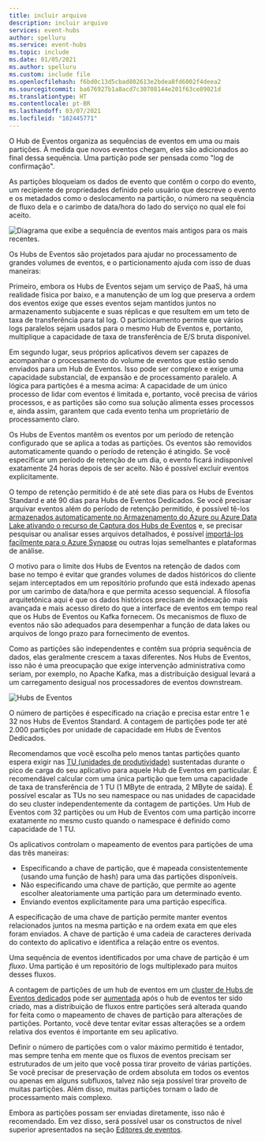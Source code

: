 ```yaml
---
title: incluir arquivo
description: incluir arquivo
services: event-hubs
author: spelluru
ms.service: event-hubs
ms.topic: include
ms.date: 01/05/2021
ms.author: spelluru
ms.custom: include file
ms.openlocfilehash: f6bd0c13d5cbad802613e2bdea8fd6002f4deea2
ms.sourcegitcommit: ba676927b1a8acd7c30708144e201f63ce89021d
ms.translationtype: HT
ms.contentlocale: pt-BR
ms.lasthandoff: 03/07/2021
ms.locfileid: "102445771"
---
```

O Hub de Eventos organiza as sequências de eventos em uma ou mais partições. À medida que novos eventos chegam, eles são adicionados ao final dessa sequência. Uma partição pode ser pensada como "log de confirmação".

As partições bloqueiam os dados de evento que contêm o corpo do evento, um recipiente de propriedades definido pelo usuário que descreve o evento e os metadados como o deslocamento na partição, o número na sequência de fluxo dela e o carimbo de data/hora do lado do serviço no qual ele foi aceito.

![Diagrama que exibe a sequência de eventos mais antigos para os mais recentes.](./media/event-hubs-partitions/partition.png)

Os Hubs de Eventos são projetados para ajudar no processamento de grandes volumes de eventos, e o particionamento ajuda com isso de duas maneiras:

Primeiro, embora os Hubs de Eventos sejam um serviço de PaaS, há uma realidade física por baixo, e a manutenção de um log que preserva a ordem dos eventos exige que esses eventos sejam mantidos juntos no armazenamento subjacente e suas réplicas e que resultem em um teto de taxa de transferência para tal log. O particionamento permite que vários logs paralelos sejam usados para o mesmo Hub de Eventos e, portanto, multiplique a capacidade de taxa de transferência de E/S bruta disponível.

Em segundo lugar, seus próprios aplicativos devem ser capazes de acompanhar o processamento do volume de eventos que estão sendo enviados para um Hub de Eventos. Isso pode ser complexo e exige uma capacidade substancial, de expansão e de processamento paralelo. A lógica para partições é a mesma acima: A capacidade de um único processo de lidar com eventos é limitada e, portanto, você precisa de vários processos, e as partições são como sua solução alimenta esses processos e, ainda assim, garantem que cada evento tenha um proprietário de processamento claro. 

Os Hubs de Eventos mantêm os eventos por um período de retenção configurado que se aplica a todas as partições. Os eventos são removidos automaticamente quando o período de retenção é atingido. Se você especificar um período de retenção de um dia, o evento ficará indisponível exatamente 24 horas depois de ser aceito. Não é possível excluir eventos explicitamente. 

O tempo de retenção permitido é de até sete dias para os Hubs de Eventos Standard e até 90 dias para Hubs de Eventos Dedicados. Se você precisar arquivar eventos além do período de retenção permitido, é possível tê-los [armazenados automaticamente no Armazenamento do Azure ou Azure Data Lake ativando o recurso de Captura dos Hubs de Eventos](../articles/event-hubs/event-hubs-capture-overview.md) e, se precisar pesquisar ou analisar esses arquivos detalhados, é possível [importá-los facilmente para o Azure Synapse](../articles/event-hubs/store-captured-data-data-warehouse.md) ou outras lojas semelhantes e plataformas de análise. 

O motivo para o limite dos Hubs de Eventos na retenção de dados com base no tempo é evitar que grandes volumes de dados históricos do cliente sejam interceptados em um repositório profundo que está indexado apenas por um carimbo de data/hora e que permita acesso sequencial. A filosofia arquitetônica aqui é que os dados históricos precisam de indexação mais avançada e mais acesso direto do que a interface de eventos em tempo real que os Hubs de Eventos ou Kafka fornecem. Os mecanismos de fluxo de eventos não são adequados para desempenhar a função de data lakes ou arquivos de longo prazo para fornecimento de eventos. 

Como as partições são independentes e contêm sua própria sequência de dados, elas geralmente crescem a taxas diferentes. Nos Hubs de Eventos, isso não é uma preocupação que exige intervenção administrativa como seriam, por exemplo, no Apache Kafka, mas a distribuição desigual levará a um carregamento desigual nos processadores de eventos downstream.

![Hubs de Eventos](./media/event-hubs-partitions/multiple-partitions.png)

O número de partições é especificado na criação e precisa estar entre 1 e 32 nos Hubs de Eventos Standard. A contagem de partições pode ter até 2.000 partições por unidade de capacidade em Hubs de Eventos Dedicados. 

Recomendamos que você escolha pelo menos tantas partições quanto espera exigir nas [TU (unidades de produtividade)](../articles/event-hubs/event-hubs-faq.md#what-are-event-hubs-throughput-units) sustentadas durante o pico de carga do seu aplicativo para aquele Hub de Eventos em particular. É recomendável calcular com uma única partição que tem uma capacidade de taxa de transferência de 1 TU (1 MByte de entrada, 2 MByte de saída). É possível escalar as TUs no seu namespace ou nas unidades de capacidade do seu cluster independentemente da contagem de partições. Um Hub de Eventos com 32 partições ou um Hub de Eventos com uma partição incorre exatamente no mesmo custo quando o namespace é definido como capacidade de 1 TU. 

Os aplicativos controlam o mapeamento de eventos para partições de uma das três maneiras:

- Especificando a chave de partição, que é mapeada consistentemente (usando uma função de hash) para uma das partições disponíveis. 
- Não especificando uma chave de partição, que permite ao agente escolher aleatoriamente uma partição para um determinado evento.
- Enviando eventos explicitamente para uma partição específica.

A especificação de uma chave de partição permite manter eventos relacionados juntos na mesma partição e na ordem exata em que eles foram enviados. A chave de partição é uma cadeia de caracteres derivada do contexto do aplicativo e identifica a relação entre os eventos.

Uma sequência de eventos identificados por uma chave de partição é um *fluxo*. Uma partição é um repositório de logs multiplexado para muitos desses fluxos. 

A contagem de partições de um hub de eventos em um [cluster de Hubs de Eventos dedicados](../articles/event-hubs/event-hubs-dedicated-overview.md) pode ser [aumentada](../articles/event-hubs/dynamically-add-partitions.md) após o hub de eventos ter sido criado, mas a distribuição de fluxos entre partições será alterada quando for feita como o mapeamento de chaves de partição para alterações de partições. Portanto, você deve tentar evitar essas alterações se a ordem relativa dos eventos é importante em seu aplicativo.

Definir o número de partições com o valor máximo permitido é tentador, mas sempre tenha em mente que os fluxos de eventos precisam ser estruturados de um jeito que você possa tirar proveito de várias partições. Se você precisar de preservação de ordem absoluta em todos os eventos ou apenas em alguns subfluxos, talvez não seja possível tirar proveito de muitas partições. Além disso, muitas partições tornam o lado de processamento mais complexo. 

Embora as partições possam ser enviadas diretamente, isso não é recomendado. Em vez disso, será possível usar os constructos de nível superior apresentados na seção [Editores de eventos](../articles/event-hubs/event-hubs-features.md#event-publishers). 

